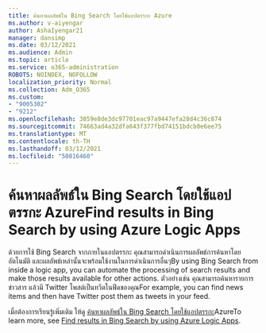 ```yaml
---
title: ค้นหาผลลัพธ์ใน Bing Search โดยใช้แอปตรรกะ Azure
ms.author: v-aiyengar
author: AshaIyengar21
manager: dansimp
ms.date: 03/12/2021
ms.audience: Admin
ms.topic: article
ms.service: o365-administration
ROBOTS: NOINDEX, NOFOLLOW
localization_priority: Normal
ms.collection: Adm_O365
ms.custom:
- "9005302"
- "9212"
ms.openlocfilehash: 3859e8de3dc97701eac97a9447efa28d4c36c874
ms.sourcegitcommit: 74663ad4a32dfa643f377fbd74151bdcb0e6ee75
ms.translationtype: MT
ms.contentlocale: th-TH
ms.lasthandoff: 03/12/2021
ms.locfileid: "50816460"
---
```

# <a name="find-results-in-bing-search-by-using-azure-logic-apps"></a><span data-ttu-id="e6ace-102">ค้นหาผลลัพธ์ใน Bing Search โดยใช้แอปตรรกะ Azure</span><span class="sxs-lookup"><span data-stu-id="e6ace-102">Find results in Bing Search by using Azure Logic Apps</span></span>

<span data-ttu-id="e6ace-103">ด้วยการใช้ Bing Search จากภายในแอปตรรกะ คุณสามารถดําเนินการผลลัพธ์การค้นหาโดยอัตโนมัติ และผลลัพธ์เหล่านั้นจะพร้อมใช้งานในการดําเนินการอื่นๆ</span><span class="sxs-lookup"><span data-stu-id="e6ace-103">By using Bing Search from inside a logic app, you can automate the processing of search results and make those results available for other actions.</span></span> <span data-ttu-id="e6ace-104">ตัวอย่างเช่น คุณสามารถค้นหารายการข่าวสาร แล้วมี Twitter โพสต์เป็นทวีตในฟีดของคุณ</span><span class="sxs-lookup"><span data-stu-id="e6ace-104">For example, you can find news items and then have Twitter post them as tweets in your feed.</span></span>

<span data-ttu-id="e6ace-105">เมื่อต้องการเรียนรู้เพิ่มเติม ให้ดู [ค้นหาผลลัพธ์ใน Bing Search โดยใช้แอปตรรกะ](https://go.microsoft.com/fwlink/?linkid=2151928)Azure</span><span class="sxs-lookup"><span data-stu-id="e6ace-105">To learn more, see [Find results in Bing Search by using Azure Logic Apps](https://go.microsoft.com/fwlink/?linkid=2151928).</span></span>